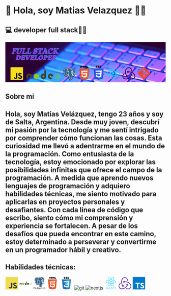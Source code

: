  <h1>👋 Hola, soy Matias Velazquez 🙋‍♂️</h1>
  <h2> 💻 developer full stack👩‍💻</h2>
<img src="./full stack developer.png" alt="" />

<h2>Sobre mi</h2>
<h2>Hola, soy Matías Velázquez, tengo 23 años y soy de Salta, Argentina. Desde muy joven, descubrí mi pasión por la tecnología y me sentí intrigado por comprender cómo funcionan las cosas. Esta curiosidad me llevó a adentrarme en el mundo de la programación.
Como entusiasta de la tecnología, estoy emocionado por explorar las posibilidades infinitas que ofrece el campo de la programación. A medida que aprendo nuevos lenguajes de programación y adquiero habilidades técnicas, me siento motivado para aplicarlas en proyectos personales y desafiantes.
Con cada línea de código que escribo, siento cómo mi comprensión y experiencia se fortalecen. A pesar de los desafíos que pueda encontrar en este camino, estoy determinado a perseverar y convertirme en un programador hábil y creativo. 
</h2>
<h2>Habilidades técnicas:</h2>
<p> <img src="https://raw.githubusercontent.com/devicons/devicon/master/icons/javascript/javascript-original.svg" alt="javascript" width="40" height="40"/> <img src="https://raw.githubusercontent.com/devicons/devicon/master/icons/nodejs/nodejs-original-wordmark.svg" alt="nodejs" width="40" height="40"/> <img src="https://raw.githubusercontent.com/devicons/devicon/master/icons/postgresql/postgresql-original-wordmark.svg" alt="postgresql" width="40" height="40"/><img src="https://raw.githubusercontent.com/devicons/devicon/master/icons/html5/html5-original-wordmark.svg" alt="html5" width="40" height="40"/> <img src="https://raw.githubusercontent.com/devicons/devicon/master/icons/css3/css3-original-wordmark.svg" alt="css3" width="40" height="40"/> <img src="https://www.vectorlogo.zone/logos/git-scm/git-scm-icon.svg" alt="git" width="40" height="40"/>  <img src="https://cdn.worldvectorlogo.com/logos/nextjs-2.svg" alt="nextjs" width="40" height="40"/> <img src="https://raw.githubusercontent.com/devicons/devicon/master/icons/react/react-original-wordmark.svg" alt="react" width="40" height="40"/> <img src="https://raw.githubusercontent.com/devicons/devicon/master/icons/redux/redux-original.svg" alt="redux" width="40" height="40"/>  <img src="https://raw.githubusercontent.com/devicons/devicon/master/icons/typescript/typescript-original.svg" alt="typescript" width="40" height="40"/> </p> 

